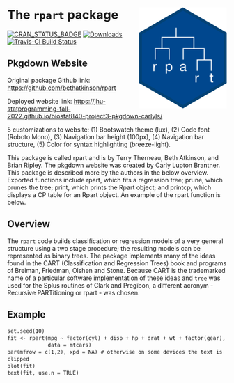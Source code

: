 # The `rpart` package <img src="man/figures/rpart.png" alt="Rpart logo" style="float:right;height:232.25px" align="right" height="232.25"/>

[![CRAN_STATUS_BADGE](http://www.r-pkg.org/badges/version/rpart)](https://CRAN.R-project.org/package=rpart) [![Downloads](http://cranlogs.r-pkg.org/badges/rpart)](https://CRAN.R-project.org/package=rpart) [![Travis-CI Build Status](https://travis-ci.org/bethatkinson/rpart.svg?branch=master)](https://travis-ci.org/bethatkinson/rpart)

## Pkgdown Website

Original package Github link: <https://github.com/bethatkinson/rpart>

Deployed website link: https://jhu-statprogramming-fall-2022.github.io/biostat840-project3-pkgdown-carlyls/

5 customizations to website: (1) Bootswatch theme (lux), (2) Code font (Roboto Mono), (3) Navigation bar height (100px), (4) Navigation bar structure, (5) Color for syntax highlighting (breeze-light).

This package is called rpart and is by Terry Therneau, Beth Atkinson, and Brian Ripley. The pkgdown website was created by Carly Lupton Brantner. This package is described more by the authors in the below overview. Exported functions include rpart, which fits a regression tree; prune, which prunes the tree; print, which prints the Rpart object; and printcp, which displays a CP table for an Rpart object. An example of the rpart function is below.

## Overview

The `rpart` code builds classification or regression models of a very general structure using a two stage procedure; the resulting models can be represented as binary trees. The package implements many of the ideas found in the CART (Classification and Regression Trees) book and programs of Breiman, Friedman, Olshen and Stone. Because CART is the trademarked name of a particular software implementation of these ideas and `tree` was used for the Splus routines of Clark and Pregibon, a different acronym - Recursive PARTitioning or rpart - was chosen.

## Example

```{r}
set.seed(10)
fit <- rpart(mpg ~ factor(cyl) + disp + hp + drat + wt + factor(gear),
             data = mtcars)
par(mfrow = c(1,2), xpd = NA) # otherwise on some devices the text is clipped
plot(fit)
text(fit, use.n = TRUE)
```
